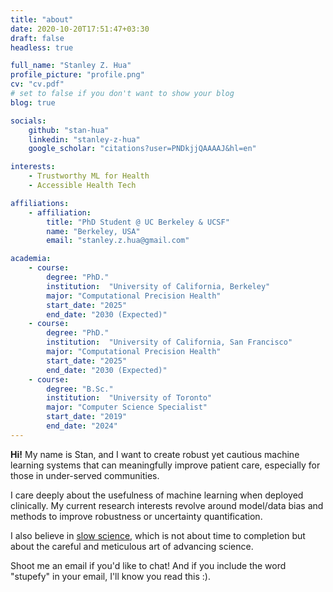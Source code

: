 ```yaml
---
title: "about"
date: 2020-10-20T17:51:47+03:30
draft: false
headless: true

full_name: "Stanley Z. Hua"
profile_picture: "profile.png"
cv: "cv.pdf"
# set to false if you don't want to show your blog
blog: true

socials:
    github: "stan-hua"
    linkedin: "stanley-z-hua"
    google_scholar: "citations?user=PNDkjjQAAAAJ&hl=en"

interests:
    - Trustworthy ML for Health
    - Accessible Health Tech

affiliations:
    - affiliation:
        title: "PhD Student @ UC Berkeley & UCSF"
        name: "Berkeley, USA"
        email: "stanley.z.hua@gmail.com"

academia:
    - course:
        degree: "PhD."
        institution:  "University of California, Berkeley"
        major: "Computational Precision Health"
        start_date: "2025"
        end_date: "2030 (Expected)"
    - course:
        degree: "PhD."
        institution:  "University of California, San Francisco"
        major: "Computational Precision Health"
        start_date: "2025"
        end_date: "2030 (Expected)"
    - course:
        degree: "B.Sc."
        institution:  "University of Toronto"
        major: "Computer Science Specialist"
        start_date: "2019"
        end_date: "2024"
---
```


**Hi!** My name is Stan, and I want to create robust yet cautious machine learning systems that can meaningfully improve patient care, especially for those in under-served communities.

I care deeply about the usefulness of machine learning when deployed clinically. My current research interests revolve around model/data bias and methods to improve robustness or uncertainty quantification.

I also believe in [slow science](https://en.wikipedia.org/wiki/Slow_science), which is not about time to completion but about the careful and meticulous art of advancing science.

Shoot me an email if you'd like to chat! And if you include the word "stupefy" in your email, I'll know you read this :).